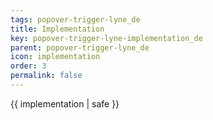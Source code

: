 ```yaml
---
tags: popover-trigger-lyne_de
title: Implementation
key: popover-trigger-lyne-implementation_de
parent: popover-trigger-lyne_de
icon: implementation
order: 3
permalink: false  
---
```

 {{ implementation | safe }}



